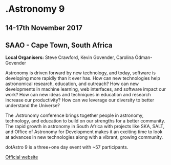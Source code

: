 # .Astronomy 9

## 14-17th November 2017

## SAAO - Cape Town, South Africa

**Local Organisers:** Steve Crawford, Kevin Govender, Carolina Ödman-Govender

Astronomy is driven forward by new technology, and today, software is developing more rapidly than it ever has.   How can new technologies help astronomical research, education, and outreach?   How can new developments in machine learning, web interfaces, and software impact our work?  How can new ideas and techniques in education and research increase our productivity?  How can we leverage our diversity to better understand the Universe?

The .Astronomy conference brings together people in astronomy, technology, and education to build on our strengths for a better community.  The rapid growth in astronomy in South Africa with projects like SKA, SALT, and Office of Astronomy for Development makes it an exciting time to look at advances in new technologies along with a vibrant, growing community.

dotAstro 9 is a three+one day event with ~57 participants.

[Official website](http://dotastronomy9.saao.ac.za/)
